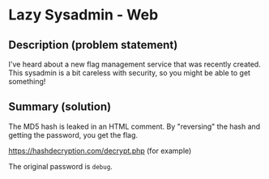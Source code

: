 # Lazy Sysadmin - Web

## Description (problem statement)

I've heard about a new flag management service that was recently created.
This sysadmin is a bit careless with security, so you might be able to get something!

## Summary (solution)

The MD5 hash is leaked in an HTML comment. By "reversing" the hash and getting the password, you get the flag.

https://hashdecryption.com/decrypt.php (for example)

The original password is `debug`.
